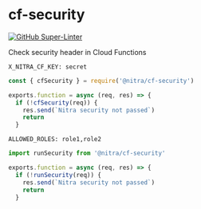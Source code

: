 # cf-security

[![GitHub Super-Linter](https://github.com/nitra/cf-security/workflows/npm-publish/badge.svg)](https://github.com/marketplace/actions/super-linter)

Check security header in Cloud Functions

```HTTP
X_NITRA_CF_KEY: secret
```

```JavaScript
const { cfSecurity } = require('@nitra/cf-security')

exports.function = async (req, res) => {
  if (!cfSecurity(req)) {
    res.send(`Nitra security not passed`)
    return
  }
```

```HTTP
ALLOWED_ROLES: role1,role2
```

```JavaScript
import runSecurity from '@nitra/cf-security'

exports.function = async (req, res) => {
  if (!runSecurity(req)) {
    res.send(`Nitra security not passed`)
    return
  }
```
